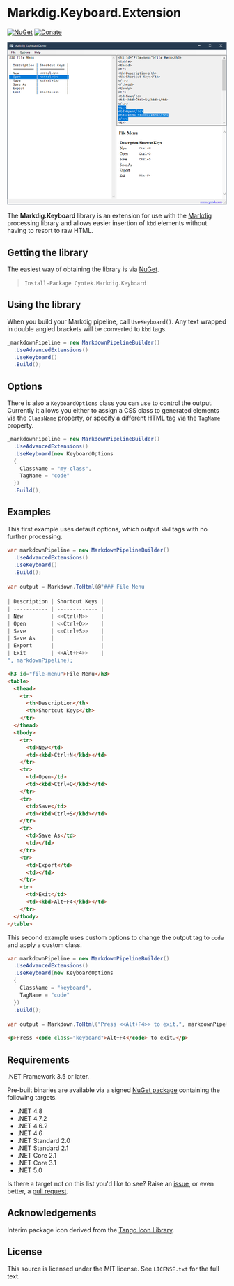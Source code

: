 # Markdig.Keyboard.Extension

[![NuGet][nugetbadge]][nuget]
[![Donate][paypalbadge]][paypal]

![A basic demonstration showing the output][1]

The **Markdig.Keyboard** library is an extension for use with
the [Markdig][2] processing library and allows easier insertion
of `kbd` elements without having to resort to raw HTML.

## Getting the library

The easiest way of obtaining the library is via [NuGet][nuget].

> `Install-Package Cyotek.Markdig.Keyboard`

## Using the library

When you build your Markdig pipeline, call `UseKeyboard()`. Any
text wrapped in double angled brackets will be converted to
`kbd` tags.

```csharp
_markdownPipeline = new MarkdownPipelineBuilder()
  .UseAdvancedExtensions()
  .UseKeyboard()
  .Build();
```

## Options

There is also a `KeyboardOptions` class you can use to control
the output. Currently it allows you either to assign a CSS class
to generated elements via the `ClassName` property, or specify a
different HTML tag via the `TagName` property.

```csharp
_markdownPipeline = new MarkdownPipelineBuilder()
  .UseAdvancedExtensions()
  .UseKeyboard(new KeyboardOptions
  {
    ClassName = "my-class",
    TagName = "code"
  })
  .Build();
```

## Examples

This first example uses default options, which output `kbd` tags
with no further processing.

```csharp
var markdownPipeline = new MarkdownPipelineBuilder()
  .UseAdvancedExtensions()
  .UseKeyboard()
  .Build();

var output = Markdown.ToHtml(@"### File Menu

| Description | Shortcut Keys |
| ----------- | ------------- |
| New         | <<Ctrl+N>>    |
| Open        | <<Ctrl+O>>    |
| Save        | <<Ctrl+S>>    |
| Save As     |               |
| Export      |               |
| Exit        | <<Alt+F4>>    |
", markdownPipeline);
```

```html
<h3 id="file-menu">File Menu</h3>
<table>
  <thead>
    <tr>
      <th>Description</th>
      <th>Shortcut Keys</th>
    </tr>
  </thead>
  <tbody>
    <tr>
      <td>New</td>
      <td><kbd>Ctrl+N</kbd></td>
    </tr>
    <tr>
      <td>Open</td>
      <td><kbd>Ctrl+O</kbd></td>
    </tr>
    <tr>
      <td>Save</td>
      <td><kbd>Ctrl+S</kbd></td>
    </tr>
    <tr>
      <td>Save As</td>
      <td></td>
    </tr>
    <tr>
      <td>Export</td>
      <td></td>
    </tr>
    <tr>
      <td>Exit</td>
      <td><kbd>Alt+F4</kbd></td>
    </tr>
  </tbody>
</table>
```

This second example uses custom options to change the output tag
to `code` and apply a custom class.

```csharp
var markdownPipeline = new MarkdownPipelineBuilder()
  .UseAdvancedExtensions()
  .UseKeyboard(new KeyboardOptions
  {
    ClassName = "keyboard",
    TagName = "code"
  })
  .Build();

var output = Markdown.ToHtml("Press <<Alt+F4>> to exit.", markdownPipeline);
```

```html
<p>Press <code class="keyboard">Alt+F4</code> to exit.</p>
```

## Requirements

.NET Framework 3.5 or later.

Pre-built binaries are available via a signed [NuGet package][nuget]
containing the following targets.

* .NET 4.8
* .NET 4.7.2
* .NET 4.6.2
* .NET 4.6
* .NET Standard 2.0
* .NET Standard 2.1
* .NET Core 2.1
* .NET Core 3.1
* .NET 5.0

Is there a target not on this list you'd like to see? Raise an
[issue][ghissue], or even better, a [pull request][ghpull].

## Acknowledgements

Interim package icon derived from the [Tango Icon Library][3].

## License

This source is licensed under the MIT license. See `LICENSE.txt`
for the full text.

[nugetbadge]: https://img.shields.io/nuget/v/Cyotek.Markdig.Keyboard.svg
[nuget]: https://www.nuget.org/packages/Cyotek.Markdig.Keyboard/
[paypalbadge]: https://www.paypalobjects.com/en_US/i/btn/btn_donate_SM.gif
[paypal]: https://paypal.me/cyotek
[ghissue]: https://github.com/cyotek/Markdig.Keyboard/issues
[ghpull]: https://github.com/cyotek/Markdig.Keyboard/pulls
[ghrel]: https://github.com/cyotek/Markdig.Keyboard/releases
[gh]: https://github.com/cyotek/Markdig.Keyboard

[1]: res/screenshot.png
[2]: https://github.com/lunet-io/markdig/
[3]: https://www.iconfinder.com/icons/118804/map_character_accessories_icon

